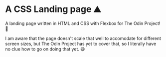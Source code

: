 # A CSS Landing page ⛰️
A landing page written in HTML and CSS with Flexbox for The Odin Project! 🤘

I am aware that the page doesn't scale that well to accomodate for different screen sizes, but The Odin Project has yet to cover that, so I literally have no clue how to go on doing that yet. 😄
